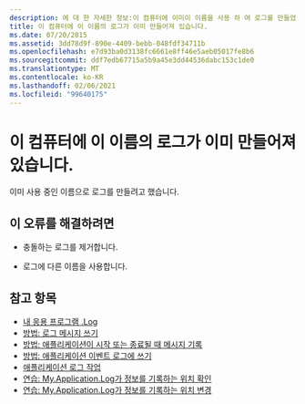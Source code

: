 ```yaml
---
description: 에 대 한 자세한 정보:이 컴퓨터에 이미이 이름을 사용 하 여 로그를 만들었습니다.
title: 이 컴퓨터에 이 이름의 로그가 이미 만들어져 있습니다.
ms.date: 07/20/2015
ms.assetid: 3dd78d9f-890e-4409-bebb-048fdf34711b
ms.openlocfilehash: e7d93ba0d3138fc6661e8ff46e5aeb05017fe8b6
ms.sourcegitcommit: ddf7edb67715a5b9a45e3dd44536dabc153c1de0
ms.translationtype: MT
ms.contentlocale: ko-KR
ms.lasthandoff: 02/06/2021
ms.locfileid: "99640175"
---
```

# <a name="a-log-has-already-been-created-with-this-name-on-this-machine"></a>이 컴퓨터에 이 이름의 로그가 이미 만들어져 있습니다.

이미 사용 중인 이름으로 로그를 만들려고 했습니다.  
  
## <a name="to-correct-this-error"></a>이 오류를 해결하려면  
  
- 충돌하는 로그를 제거합니다.  
  
- 로그에 다른 이름을 사용합니다.  
  
## <a name="see-also"></a>참고 항목

- [내 응용 프로그램 .Log](xref:Microsoft.VisualBasic.ApplicationServices.ApplicationBase.Log)
- [방법: 로그 메시지 쓰기](../developing-apps/programming/log-info/how-to-write-log-messages.md)
- [방법: 애플리케이션이 시작 또는 종료될 때 메시지 기록](../developing-apps/programming/log-info/how-to-log-messages-when-the-application-starts-or-shuts-down.md)
- [방법: 애플리케이션 이벤트 로그에 쓰기](../developing-apps/programming/log-info/how-to-write-to-an-application-event-log.md)
- [애플리케이션 로그 작업](../developing-apps/programming/log-info/working-with-application-logs.md)
- [연습: My.Application.Log가 정보를 기록하는 위치 확인](../developing-apps/programming/log-info/walkthrough-determining-where-my-application-log-writes-information.md)
- [연습: My.Application.Log가 정보를 기록하는 위치 변경](../developing-apps/programming/log-info/walkthrough-changing-where-my-application-log-writes-information.md)
